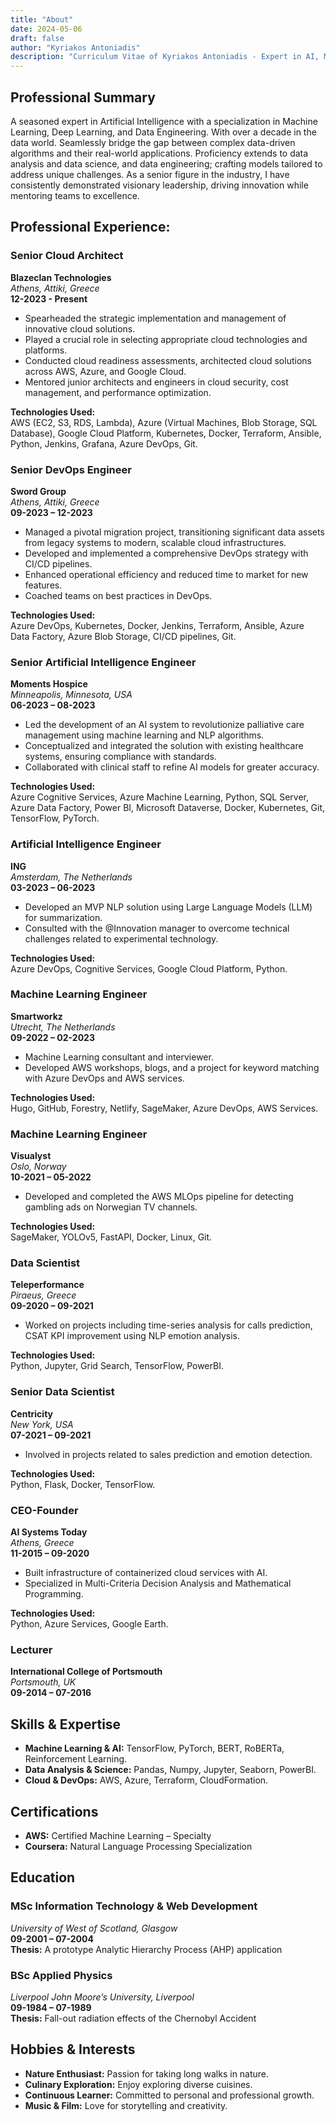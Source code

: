 ```yaml
---
title: "About"
date: 2024-05-06
draft: false
author: "Kyriakos Antoniadis"
description: "Curriculum Vitae of Kyriakos Antoniadis - Expert in AI, ML, and Cloud Architecture"
---
```


## Professional Summary ##

A seasoned expert in Artificial Intelligence with a specialization in Machine Learning, Deep Learning, and Data Engineering. With over a decade in the data world. Seamlessly bridge the gap between complex data-driven algorithms and their real-world applications. Proficiency extends to data analysis and data science, and data engineering; crafting models tailored to address unique challenges. As a senior figure in the industry, I have consistently demonstrated visionary leadership, driving innovation while mentoring teams to excellence.

## Professional Experience:

### Senior Cloud Architect  
**Blazeclan Technologies**  
_Athens, Attiki, Greece_  
**12-2023 - Present**  
- Spearheaded the strategic implementation and management of innovative cloud solutions.
- Played a crucial role in selecting appropriate cloud technologies and platforms.
- Conducted cloud readiness assessments, architected cloud solutions across AWS, Azure, and Google Cloud.
- Mentored junior architects and engineers in cloud security, cost management, and performance optimization.  

**Technologies Used:**  
AWS (EC2, S3, RDS, Lambda), Azure (Virtual Machines, Blob Storage, SQL Database), Google Cloud Platform, Kubernetes, Docker, Terraform, Ansible, Python, Jenkins, Grafana, Azure DevOps, Git.

### Senior DevOps Engineer  
**Sword Group**  
_Athens, Attiki, Greece_  
**09-2023 – 12-2023**  
- Managed a pivotal migration project, transitioning significant data assets from legacy systems to modern, scalable cloud infrastructures.
- Developed and implemented a comprehensive DevOps strategy with CI/CD pipelines.
- Enhanced operational efficiency and reduced time to market for new features.
- Coached teams on best practices in DevOps.

**Technologies Used:**  
Azure DevOps, Kubernetes, Docker, Jenkins, Terraform, Ansible, Azure Data Factory, Azure Blob Storage, CI/CD pipelines, Git.

### Senior Artificial Intelligence Engineer  
**Moments Hospice**  
_Minneapolis, Minnesota, USA_  
**06-2023 – 08-2023**  
- Led the development of an AI system to revolutionize palliative care management using machine learning and NLP algorithms.
- Conceptualized and integrated the solution with existing healthcare systems, ensuring compliance with standards.
- Collaborated with clinical staff to refine AI models for greater accuracy.

**Technologies Used:**  
Azure Cognitive Services, Azure Machine Learning, Python, SQL Server, Azure Data Factory, Power BI, Microsoft Dataverse, Docker, Kubernetes, Git, TensorFlow, PyTorch.

### Artificial Intelligence Engineer  
**ING**  
_Amsterdam, The Netherlands_  
**03-2023 – 06-2023**  
- Developed an MVP NLP solution using Large Language Models (LLM) for summarization.
- Consulted with the @Innovation manager to overcome technical challenges related to experimental technology.

**Technologies Used:**  
Azure DevOps, Cognitive Services, Google Cloud Platform, Python.

### Machine Learning Engineer  
**Smartworkz**  
_Utrecht, The Netherlands_  
**09-2022 – 02-2023**  
- Machine Learning consultant and interviewer.
- Developed AWS workshops, blogs, and a project for keyword matching with Azure DevOps and AWS services.

**Technologies Used:**  
Hugo, GitHub, Forestry, Netlify, SageMaker, Azure DevOps, AWS Services.

### Machine Learning Engineer  
**Visualyst**  
_Oslo, Norway_  
**10-2021 – 05-2022**  
- Developed and completed the AWS MLOps pipeline for detecting gambling ads on Norwegian TV channels.

**Technologies Used:**  
SageMaker, YOLOv5, FastAPI, Docker, Linux, Git.

### Data Scientist  
**Teleperformance**  
_Piraeus, Greece_  
**09-2020 – 09-2021**  
- Worked on projects including time-series analysis for calls prediction, CSAT KPI improvement using NLP emotion analysis.

**Technologies Used:**  
Python, Jupyter, Grid Search, TensorFlow, PowerBI.

### Senior Data Scientist  
**Centricity**  
_New York, USA_  
**07-2021 – 09-2021**  
- Involved in projects related to sales prediction and emotion detection.

**Technologies Used:**  
Python, Flask, Docker, TensorFlow.

### CEO-Founder  
**AI Systems Today**  
_Athens, Greece_  
**11-2015 – 09-2020**  
- Built infrastructure of containerized cloud services with AI.
- Specialized in Multi-Criteria Decision Analysis and Mathematical Programming.

**Technologies Used:**  
Python, Azure Services, Google Earth.

### Lecturer  
**International College of Portsmouth**  
_Portsmouth, UK_  
**09-2014 – 07-2016**  

## Skills & Expertise

- **Machine Learning & AI:** TensorFlow, PyTorch, BERT, RoBERTa, Reinforcement Learning.
- **Data Analysis & Science:** Pandas, Numpy, Jupyter, Seaborn, PowerBI.
- **Cloud & DevOps:** AWS, Azure, Terraform, CloudFormation.
  
## Certifications
- **AWS:** Certified Machine Learning – Specialty
- **Coursera:** Natural Language Processing Specialization

## Education
### MSc Information Technology & Web Development  
_University of West of Scotland, Glasgow_  
**09-2001 – 07-2004**  
**Thesis:** A prototype Analytic Hierarchy Process (AHP) application

### BSc Applied Physics  
_Liverpool John Moore’s University, Liverpool_  
**09-1984 – 07-1989**  
**Thesis:** Fall-out radiation effects of the Chernobyl Accident

## Hobbies & Interests
- **Nature Enthusiast:** Passion for taking long walks in nature.
- **Culinary Exploration:** Enjoy exploring diverse cuisines.
- **Continuous Learner:** Committed to personal and professional growth.
- **Music & Film:** Love for storytelling and creativity.

